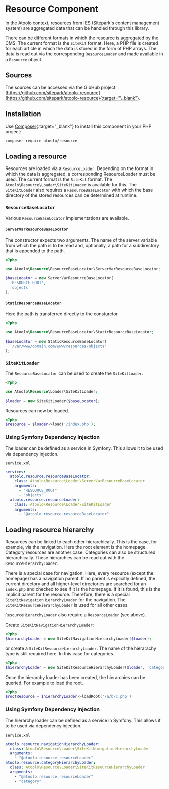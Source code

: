 # Resource Component

In the Atoolo context, resources from IES (Sitepark's content management system) are aggregated data that can be handled through this library.

There can be different formats in which the resource is aggregated by the CMS. The current format is the `SiteKit` format. Here, a PHP file is created for each article in which the data is stored in the form of PHP arrays. The data is read out via the corresponding `ResourceLoader` and made available in a `Resource` object.

## Sources

The sources can be accessed via the GibHub project [https://github.com/sitepark/atoolo-resource](https://github.com/sitepark/atoolo-resource){:target="\_blank"}.

## Installation

Use [Composer](https://getcomposer.org/){:target="\_blank"} to install this component in your PHP project:

```sh
composer require atoolo/resource
```

## Loading a resource

Resources are loaded via a `ResourceLoader`. Depending on the format in which the data is aggregated, a corresponding ResourceLoader must be used. The current format is the `SiteKit` format. The `Atoolo\Resource\Loader\SiteKitLoader` is available for this. The `SiteKitLoader` also requires a `ResourceBaseLocator` with which the base directory of the stored resources can be determined at runtime.

### `ResourceBaseLocator`

Various `ResourceBaseLocator` implementations are available.

#### `ServerVarResourceBaseLocator`

The constructor expects two arguments. The name of the server variable from which the path is to be read and, optionally, a path for a subdirectory that is appended to the path.

```php
<?php

use Atoolo\Resource\ResourceBaseLocator\ServerVarResourceBaseLocator;

$baseLocator = new ServerVarResourceBaseLocator(
  'RESOURCE_ROOT',
  'objects'
);
```

#### `StaticResourceBaseLocator`

Here the path is transferred directly to the consturctor

```php
<?php

use Atoolo\Resource\ResourceBaseLocator\StaticResourceBaseLocator;

$baseLocator = new StaticResourceBaseLocator(
  '/var/www/domain.com/www/resources/objects'
);
```

### `SiteKitLoader`

The `ResourceBaseLocator` can be used to create the `SiteKitLoader`.

```php
<?php

use Atoolo\Resource\Loader\SiteKitLoader;

$loader = new SiteKitLoader($baseLocator);
```

Resources can now be loaded.

```php
<?php
$resource = $loader->load('/index.php');
```

### Using Symfony Dependency Injection

The loader can be defined as a service in Symfony. This allows it to be used via dependency injection.

`service.xml`

```yaml
services:
  atoolo.resource.resourceBaseLocator:
    class: Atoolo\Resource\Loader\ServerVarResourceBaseLocator
    arguments:
      - "RESOURCE_ROOT"
      - "objects"
  atoolo.resource.resourceLoader:
    class: Atoolo\Resource\Loader\SiteKitLoader
    arguments:
      - "@atoolo.resource.resourceBaseLocator"
```

## Loading resource hierarchy

Resources can be linked to each other hierarchically. This is the case, for example, via the navigation. Here the root element is the homepage. Category resources are another case. Categories can also be structured hierarchically. These hierarchies can be read out with the `ResourceHierarchyLoader`.

There is a special case for navigation. Here, every resource (except the homepage) has a navigation parent. If no parent is explicitly defined, the current directory and all higher-level directories are searched for an `index.php` and checked to see if it is the homepage. If it is found, this is the implicit parent for the resource. Therefore, there is a special `SiteKitNavigationHierarchyLoader` for the navigation. The `SiteKitResourceHierarchyLoader` is used for all other cases.

`ResourceHierarchyLoader` also require a `ResourceLoader` (see above).

Create `SiteKitNavigationHierarchyLoader`:

```php
<?php
$hierarchyLoader = new SiteKitNavigationHierarchyLoader($loader);
```

or create a `SiteKitResourceHierarchyLoader`. The name of the hierarachy type is still required here. In this case for categories.

```php
<?php
$hierarchyLoader = new SiteKitResourceHierarchyLoader($loader, 'category');
```

Once the hierarchy loader has been created, the hierarchies can be queried. For example to load the root.

```php
<?php
$rootResource = $hierarchyLoader->loadRoot('/a/b/c.php')
```

### Using Symfony Dependency Injection

The hierarchy loader can be defined as a service in Symfony. This allows it to be used via dependency injection.

`service.xml`

```yaml
atoolo.resource.navigationHierarchyLoader:
  class: Atoolo\Resource\Loader\SiteKitNavigationHierarchyLoader
  arguments:
    - "@atoolo.resource.resourceLoader"
atoolo.resource.categoryHierarchyLoader:
  class: Atoolo\Resource\Loader\SiteKitResourceHierarchyLoader
  arguments:
    - "@atoolo.resource.resourceLoader"
    - "category"
```
